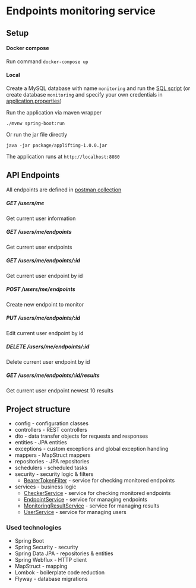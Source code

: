 # Endpoints monitoring service

## Setup
#### Docker compose
Run command `docker-compose up`

#### Local
Create a MySQL database with name `monitoring` and run the [SQL script](db/setup.sql)
(or create database `monitoring` and specify your own credentials in [application.properties](src/main/resources/application.properties))

Run the application via maven wrapper
```shell
./mvnw spring-boot:run
```

Or run the jar file directly 
```shell
java -jar package/applifting-1.0.0.jar
```

The application runs at `http://localhost:8080`


## API Endpoints
All endpoints are defined in [postman collection](./Endpoints.postman_collection.json)

##### GET /users/me
Get current user information

##### GET /users/me/endpoints
Get current user endpoints

##### GET /users/me/endpoints/:id
Get current user endpoint by id

##### POST /users/me/endpoints
Create new endpoint to monitor

##### PUT /users/me/endpoints/:id
Edit current user endpoint by id

##### DELETE /users/me/endpoints/:id
Delete current user endpoint by id

##### GET /users/me/endpoints/:id/results
Get current user endpoint newest 10 results


## Project structure
- config - configuration classes
- controllers - REST controllers
- dto - data transfer objects for requests and responses
- entities - JPA entities
- exceptions - custom exceptions and global exception handling
- mappers - MapStruct mappers
- repositories - JPA repositories
- schedulers - scheduled tasks
- security - security logic & filters
  - [BearerTokenFilter](src/main/java/org/example/security/filters/BearerTokenFilter.java) - service for checking monitored endpoints
- services - business logic
  - [CheckerService](src/main/java/org/example/services/implementation/CheckerService.java) - service for checking monitored endpoints
  - [EndpointService](src/main/java/org/example/services/implementation/EndpointService.java) - service for managing endpoints
  - [MonitoringResultService](src/main/java/org/example/services/implementation/MonitoringResultService.java) - service for managing results
  - [UserService](src/main/java/org/example/services/implementation/UserService.java) - service for managing users

### Used technologies
- Spring Boot
- Spring Security - security
- Spring Data JPA - repositories & entities
- Spring Webflux - HTTP client
- MapStruct - mapping
- Lombok - boilerplate code reduction
- Flyway - database migrations